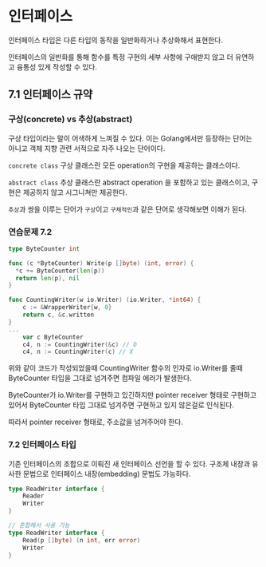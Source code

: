 # 인터페이스

인터페이스 타입은 다른 타입의 동작을 일반화하거나 추상화해서 표현한다.

인터페이스의 일반화를 통해 함수를 특정 구현의 세부 사항에 구애받지 않고 더 유연하고 융통성 있게  작성할 수 있다.

## 7.1 인터페이스 규약

### 구상(concrete) vs 추상(abstract)

구상 타입이라는 말이 어색하게 느껴질 수 있다. 이는 Golang에서만 등장하는 단어는 아니고 객체 지향 관련 서적으로 자주 나오는 단어이다.

`concrete class` 구상 클래스란 모든 operation의 구현을 제공하는 클래스이다.

`abstract class` 추상 클래스란 abstract operation 을 포함하고 있는 클래스이고, 구현은 제공하지 않고 시그니쳐만 제공한다.

`추상`과 쌍을 이루는 단어가 `구상`이고 `구체적인`과 같은 단어로 생각해보면 이해가 된다.

### 연습문제 7.2

````go
type ByteCounter int

func (c *ByteCounter) Write(p []byte) (int, error) {
  *c += ByteCounter(len(p))
  return len(p), nil
}

func CountingWriter(w io.Writer) (io.Writer, *int64) {
    c := &WrapperWriter{w, 0}
    return c, &c.written
}
...
    var c ByteCounter
    c4, n := CountingWriter(&c) // O
    c4, n := CountingWriter(c) // X
````

위와 같이 코드가 작성되었을때 CountingWriter 함수의 인자로 io.Writer를 줄때 ByteCounter 타입을 그대로 넘겨주면 컴파일 에러가 발생한다.

ByteCounter가 io.Writer를 구현하고 있긴하지만 pointer receiver 형태로 구현하고 있어서 ByteCounter 타입 그대로 넘겨주면 구현하고 있지 않은걸로 인식된다.

따라서 pointer receiver 형태로, 주소값을 넘겨주어야 한다.

### 7.2 인터페이스 타입

기존 인터페이스의 조합으로 이뤄진 새 인터페이스 선언을 할 수 있다. 구조체 내장과 유사한 문법으로 인터페이스 내장(embedding) 문법도 가능하다.

```go
type ReadWriter interface {
    Reader
    Writer
}

// 혼합해서 사용 가능
type ReadWriter interface {
    Read(p []byte) (n int, err error)
    Writer
}
```


